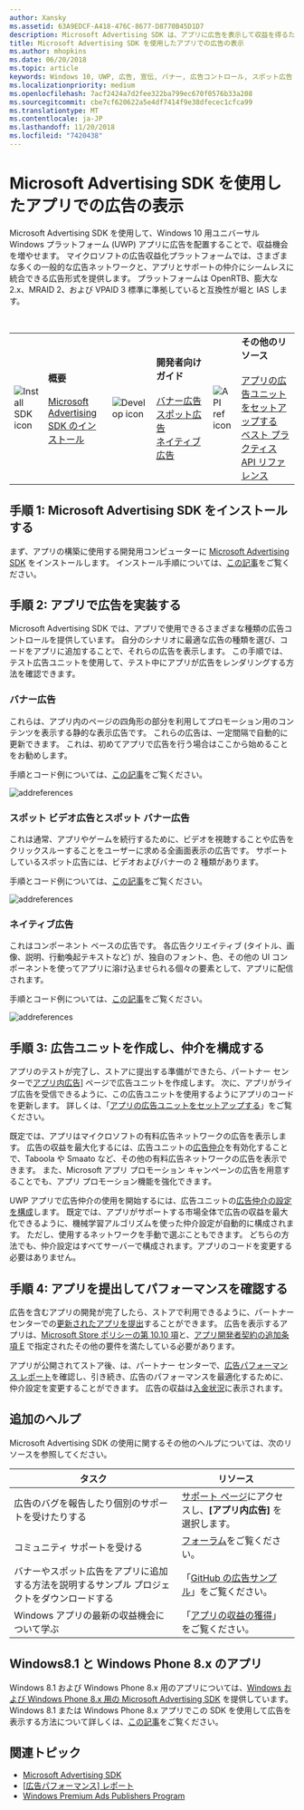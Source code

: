 ```yaml
---
author: Xansky
ms.assetid: 63A9EDCF-A418-476C-8677-D8770B45D1D7
description: Microsoft Advertising SDK は、アプリに広告を表示して収益を得るためのいくつかの方法を提供します。
title: Microsoft Advertising SDK を使用したアプリでの広告の表示
ms.author: mhopkins
ms.date: 06/20/2018
ms.topic: article
keywords: Windows 10, UWP, 広告, 宣伝, バナー, 広告コントロール, スポット広告
ms.localizationpriority: medium
ms.openlocfilehash: 7acf2424a7d2fee322ba799ec670f0576b33a208
ms.sourcegitcommit: cbe7cf620622a5e4df7414f9e38dfecec1cfca99
ms.translationtype: MT
ms.contentlocale: ja-JP
ms.lasthandoff: 11/20/2018
ms.locfileid: "7420438"
---
```

# <a name="display-ads-in-your-app-with-the-microsoft-advertising-sdk"></a>Microsoft Advertising SDK を使用したアプリでの広告の表示

Microsoft Advertising SDK を使用して、Windows 10 用ユニバーサル Windows プラットフォーム (UWP) アプリに広告を配置することで、収益機会を増やせます。 マイクロソフトの広告収益化プラットフォームでは、さまざまな多くの一般的な広告ネットワークと、アプリとサポートの仲介にシームレスに統合できる広告形式を提供します。 プラットフォームは OpenRTB、膨大な 2.x、MRAID 2、および VPAID 3 標準に準拠していると互換性が堀と IAS します。 

<br/>

<table style="border: none !important;">
<colgroup>
<col width="10%" />
<col width="23%" />
<col width="10%" />
<col width="23%" />
<col width="10%" />
<col width="23%" />
</colgroup>
<tbody>
<tr>
<td align="left"><img src="images/install-sdk.png" alt="Install SDK icon" /></td>
<td align="left"><b>概要</b><br/><br/>
    <a href="http://aka.ms/ads-sdk-uwp">Microsoft Advertising SDK のインストール</a>
</td>
<td align="left"><img src="images/write-code.png" alt="Develop icon" /></td>
<td align="left"><b>開発者向けガイド</b><br/><br/>
    <a href="banner-ads.md">バナー広告</a>
    <br/>
    <a href="interstitial-ads.md">スポット広告</a>
    <br/>
    <a href="native-ads.md">ネイティブ広告</a>
    </td>
<td align="left"><img src="images/api-reference.png" alt="API ref icon" /></td>
<td align="left"><b>その他のリソース</b><br/><br/>
    <a href="set-up-ad-units-in-your-app.md">アプリの広告ユニットをセットアップする</a>
    <br/>
    <a href="best-practices-for-ads-in-apps.md">ベスト プラクティス</a>
    <br/>
    <a href="https://msdn.microsoft.com/en-us/library/windows/apps/mt691884.aspx">API リファレンス</a>
    </td>
</tr>
</tbody>
</table>

## <a name="step-1-install-the-microsoft-advertising-sdk"></a>手順 1: Microsoft Advertising SDK をインストールする

まず、アプリの構築に使用する開発用コンピューターに [Microsoft Advertising SDK](http://aka.ms/ads-sdk-uwp) をインストールします。 インストール手順については、[この記事](install-the-microsoft-advertising-libraries.md)をご覧ください。

## <a name="step-2-implement-ads-in-your-app"></a>手順 2: アプリで広告を実装する

Microsoft Advertising SDK では、アプリで使用できるさまざまな種類の広告コントロールを提供しています。 自分のシナリオに最適な広告の種類を選び、コードをアプリに追加することで、それらの広告を表示します。 この手順では、テスト広告ユニットを使用して、テスト中にアプリが広告をレンダリングする方法を確認できます。

### <a name="banner-ads"></a>バナー広告

これらは、アプリ内のページの四角形の部分を利用してプロモーション用のコンテンツを表示する静的な表示広告です。 これらの広告は、一定間隔で自動的に更新できます。 これは、初めてアプリで広告を行う場合はここから始めることをお勧めします。

手順とコード例については、[この記事](adcontrol-in-xaml-and--net.md)をご覧ください。

![addreferences](images/banner-ad.png)

### <a name="interstitial-video-and-interstitial-banner-ads"></a>スポット ビデオ広告とスポット バナー広告

これは通常、アプリやゲームを続行するために、ビデオを視聴することや広告をクリックスルーすることをユーザーに求める全画面表示の広告です。 サポートしているスポット広告には、ビデオおよびバナーの 2 種類があります。

手順とコード例については、[この記事](interstitial-ads.md)をご覧ください。

![addreferences](images/interstitial-ad.png)

### <a name="native-ads"></a>ネイティブ広告

これはコンポーネント ベースの広告です。 各広告クリエイティブ (タイトル、画像、説明、行動喚起テキストなど) が、独自のフォント、色、その他の UI コンポーネントを使ってアプリに溶け込ませられる個々の要素として、アプリに配信されます。

手順とコード例については、[この記事](native-ads.md)をご覧ください。

![addreferences](images/native-ad.png)

<span id="ad-mediation"/>

## <a name="step-3-create-an-ad-unit-and-configure-mediation"></a>手順 3: 広告ユニットを作成し、仲介を構成する

アプリのテストが完了し、ストアに提出する準備ができたら、パートナー センターで[アプリ内広告](../publish/in-app-ads.md)] ページで広告ユニットを作成します。 次に、アプリがライブ広告を受信できるように、この広告ユニットを使用するようにアプリのコードを更新します。 詳しくは、「[アプリの広告ユニットをセットアップする](set-up-ad-units-in-your-app.md#live-ad-units)」をご覧ください。

既定では、アプリはマイクロソフトの有料広告ネットワークの広告を表示します。 広告の収益を最大化するには、広告ユニットの[広告仲介](ad-mediation-service.md)を有効化することで、Taboola や Smaato など、その他の有料広告ネットワークの広告を表示できます。 また、Microsoft アプリ プロモーション キャンペーンの広告を用意することでも、アプリ プロモーション機能を強化できます。

UWP アプリで広告仲介の使用を開始するには、広告ユニットの[広告仲介の設定を構成](../publish/in-app-ads.md#mediation-settings)します。 既定では、アプリがサポートする市場全体で広告の収益を最大化できるように、機械学習アルゴリズムを使った仲介設定が自動的に構成されます。 ただし、使用するネットワークを手動で選ぶこともできます。 どちらの方法でも、仲介設定はすべてサーバーで構成されます。アプリのコードを変更する必要はありません。    

## <a name="step-4-submit-your-app-and-review-performance"></a>手順 4: アプリを提出してパフォーマンスを確認する

広告を含むアプリの開発が完了したら、ストアで利用できるように、パートナー センターでの[更新されたアプリを提出](https://docs.microsoft.com/windows/uwp/publish/app-submissions)することができます。 広告を表示するアプリは、[Microsoft Store ポリシーの第 10.10 項](https://docs.microsoft.com/legal/windows/agreements/store-policies#1010-advertising-conduct-and-content)と、[アプリ開発者契約の追加条項 E](https://docs.microsoft.com/legal/windows/agreements/app-developer-agreement) で指定されたその他の要件を満たしている必要があります。

アプリが公開されてストア後、は、パートナー センターで、[広告パフォーマンス レポート](../publish/advertising-performance-report.md)を確認し、引き続き、広告のパフォーマンスを最適化するために、仲介設定を変更することができます。 広告の収益は[入金状況](../publish/payout-summary.md)に表示されます。

<span id="additional-help" />

## <a name="additional-help"></a>追加のヘルプ

Microsoft Advertising SDK の使用に関するその他のヘルプについては、次のリソースを参照してください。

|  タスク    | リソース |               
|----------|-------|
| 広告のバグを報告したり個別のサポートを受けたりする     | [サポート ページ](https://developer.microsoft.com/en-us/windows/support)にアクセスし、**[アプリ内広告]** を選択します。        |
| コミュニティ サポートを受ける     | [フォーラム](http://go.microsoft.com/fwlink/p/?LinkId=401266)をご覧ください。       |
| バナーやスポット広告をアプリに追加する方法を説明するサンプル プロジェクトをダウンロードする     | 「[GitHub の広告サンプル](http://aka.ms/githubads)」をご覧ください。       |
| Windows アプリの最新の収益機会について学ぶ     | 「[アプリの収益の獲得](https://developer.microsoft.com/store/monetize)」をご覧ください。        |

## <a name="windows-81-and-windows-phone-8x-apps"></a>Windows8.1 と Windows Phone 8.x のアプリ

Windows 8.1 および Windows Phone 8.x 用のアプリについては、[Windows および Windows Phone 8.x 用の Microsoft Advertising SDK](http://aka.ms/store-8-sdk) を提供しています。 Windows 8.1 または Windows Phone 8.x アプリでこの SDK を使用して広告を表示する方法について詳しくは、[この記事](https://docs.microsoft.com/en-us/previous-versions/windows/apps/dn792120(v=win.10))をご覧ください。

## <a name="related-topics"></a>関連トピック

* [Microsoft Advertising SDK](http://aka.ms/ads-sdk-uwp)
* [[広告パフォーマンス] レポート](../publish/advertising-performance-report.md)
* [Windows Premium Ads Publishers Program](windows-premium-ads-publishers-program.md)
